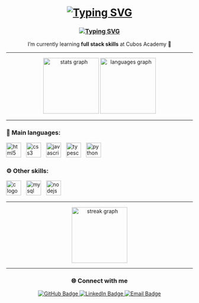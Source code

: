 <h1 align="center">
  <a href="https://git.io/typing-svg">
    <img src="https://readme-typing-svg.demolab.com?font=JetBrains+Mono&size=25&pause=1000&color=F711E2&background=FFFFFF00&center=true&vCenter=true&width=435&lines=igorRamonDev" alt="Typing SVG" />
  </a>
</h1>

<h3 align="center">
  <a href="https://git.io/typing-svg">
    <img src="https://readme-typing-svg.demolab.com?font=JetBrains+Mono&size=25&pause=1000&color=F711E2&background=FFFFFF00&center=true&vCenter=true&width=435&lines=Back-+End+Developer" alt="Typing SVG" />
  </a>
</h3>

<p align="center">
  I’m currently learning <strong>full stack skills</strong> at Cubos Academy 🚀
</p>

---

<div align="center">
  <img src="https://github-readme-stats.vercel.app/api?username=igorramondev&hide_title=false&hide_rank=false&show_icons=true&include_all_commits=true&count_private=true&disable_animations=false&theme=monokai&locale=en&hide_border=false" height="150" alt="stats graph"/>
  <img src="https://github-readme-stats.vercel.app/api/top-langs?username=igorramondev&locale=en&hide_title=false&layout=compact&card_width=320&langs_count=5&theme=monokai&hide_border=false" height="150" alt="languages graph"/>
</div>

---

<h3>🧠 Main languages:</h3>
<p align="left">
  <img src="https://cdn.jsdelivr.net/gh/devicons/devicon/icons/html5/html5-original.svg" height="40" alt="html5 logo" style="margin-right:10px"/>
  <img src="https://cdn.jsdelivr.net/gh/devicons/devicon/icons/css3/css3-original.svg" height="40" alt="css3 logo" style="margin-right:10px"/>
  <img src="https://cdn.jsdelivr.net/gh/devicons/devicon/icons/javascript/javascript-original.svg" height="40" alt="javascript logo" style="margin-right:10px"/>
  <img src="https://cdn.jsdelivr.net/gh/devicons/devicon/icons/typescript/typescript-original.svg" height="40" alt="typescript logo" style="margin-right:10px"/>
  <img src="https://cdn.jsdelivr.net/gh/devicons/devicon/icons/python/python-original.svg" height="40" alt="python logo" style="margin-right:10px"/>
</p>

<h3>⚙️ Other skills:</h3>
<p align="left">
  <img src="https://cdn.jsdelivr.net/gh/devicons/devicon/icons/c/c-original.svg" height="40" alt="c logo" style="margin-right:10px"/>
  <img src="https://cdn.jsdelivr.net/gh/devicons/devicon/icons/mysql/mysql-original.svg" height="40" alt="mysql logo" style="margin-right:10px"/>
  <img src="https://cdn.jsdelivr.net/gh/devicons/devicon/icons/nodejs/nodejs-original.svg" height="40" alt="nodejs logo" style="margin-right:10px"/>
</p>

---

<div align="center">
  <img src="https://github-readme-streak-stats.herokuapp.com/?user=igorramondev&theme=monokai" height="150" alt="streak graph"/>
</div>

---

<h3 align="center">🌐 Connect with me</h3>
<div align="center">
  <a href="https://github.com/igorramondev" target="_blank">
    <img src="https://img.shields.io/badge/GitHub-100000?style=for-the-badge&logo=github&logoColor=white" alt="GitHub Badge"/>
  </a>
  <a href="https://www.linkedin.com/in/igorramondev" target="_blank">
    <img src="https://img.shields.io/badge/LinkedIn-0077B5?style=for-the-badge&logo=linkedin&logoColor=white" alt="LinkedIn Badge"/>
  </a>
  <a href="mailto:contato@igorramondev.com.br" target="_blank">
    <img src="https://img.shields.io/badge/Email-D14836?style=for-the-badge&logo=maildotru&logoColor=white" alt="Email Badge"/>
  </a>
</div>
